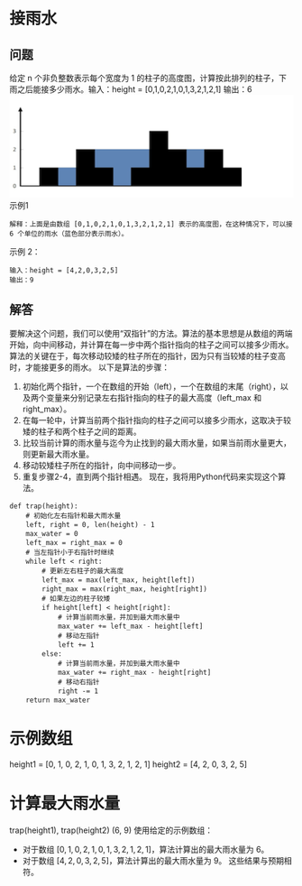 # 接雨水
## 问题
给定 n 个非负整数表示每个宽度为 1 的柱子的高度图，计算按此排列的柱子，下雨之后能接多少雨水。输入：height = [0,1,0,2,1,0,1,3,2,1,2,1]
输出：6
![F%i](pic/接雨水.png)
示例1
```
解释：上面是由数组 [0,1,0,2,1,0,1,3,2,1,2,1] 表示的高度图，在这种情况下，可以接 6 个单位的雨水（蓝色部分表示雨水）。
```
示例 2：
```
输入：height = [4,2,0,3,2,5]
输出：9
```
## 解答
要解决这个问题，我们可以使用“双指针”的方法。算法的基本思想是从数组的两端开始，向中间移动，并计算在每一步中两个指针指向的柱子之间可以接多少雨水。算法的关键在于，每次移动较矮的柱子所在的指针，因为只有当较矮的柱子变高时，才能接更多的雨水。
以下是算法的步骤：
1. 初始化两个指针，一个在数组的开始（left），一个在数组的末尾（right），以及两个变量来分别记录左右指针指向的柱子的最大高度（left_max 和 right_max）。
2. 在每一轮中，计算当前两个指针指向的柱子之间可以接多少雨水，这取决于较矮的柱子和两个柱子之间的距离。
3. 比较当前计算的雨水量与迄今为止找到的最大雨水量，如果当前雨水量更大，则更新最大雨水量。
4. 移动较矮柱子所在的指针，向中间移动一步。
5. 重复步骤2-4，直到两个指针相遇。
现在，我将用Python代码来实现这个算法。
```
def trap(height):
    # 初始化左右指针和最大雨水量
    left, right = 0, len(height) - 1
    max_water = 0
    left_max = right_max = 0
    # 当左指针小于右指针时继续
    while left < right:
        # 更新左右柱子的最大高度
        left_max = max(left_max, height[left])
        right_max = max(right_max, height[right])
        # 如果左边的柱子较矮
        if height[left] < height[right]:
            # 计算当前雨水量，并加到最大雨水量中
            max_water += left_max - height[left]
            # 移动左指针
            left += 1
        else:
            # 计算当前雨水量，并加到最大雨水量中
            max_water += right_max - height[right]
            # 移动右指针
            right -= 1
    return max_water
```
# 示例数组
height1 = [0, 1, 0, 2, 1, 0, 1, 3, 2, 1, 2, 1]
height2 = [4, 2, 0, 3, 2, 5]
# 计算最大雨水量
trap(height1), trap(height2)
(6, 9)
使用给定的示例数组：
- 对于数组 $[0, 1, 0, 2, 1, 0, 1, 3, 2, 1, 2, 1]$，算法计算出的最大雨水量为 6。
- 对于数组 $[4, 2, 0, 3, 2, 5]$，算法计算出的最大雨水量为 9。
这些结果与预期相符。


